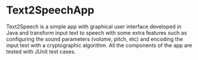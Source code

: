 # Text2SpeechApp

Text2Speech is a simple app with graphical user interface developed in Java and transform input text to speech with some extra features such as configuring the sound parameters (volume, pitch, etc) and encoding the input text with a cryptographic algorithm. All the components of the app are tested with JUnit test cases.

